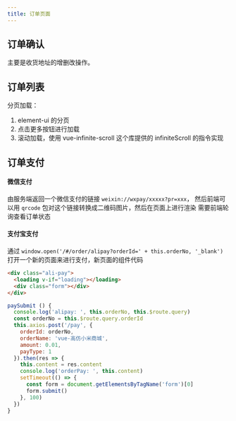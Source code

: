 ```yaml
---
title: 订单页面
---
```


## 订单确认

主要是收货地址的增删改操作。

## 订单列表

分页加载：

1. element-ui 的分页
2. 点击更多按钮进行加载
3. 滚动加载，使用 vue-infinite-scroll 这个库提供的 infiniteScroll 的指令实现

## 订单支付

#### 微信支付

由服务端返回一个微信支付的链接 `weixin://wxpay/xxxxx?pr=xxx`， 然后前端可以用 `qrcode` 包对这个链接转换成二维码图片，然后在页面上进行渲染
需要前端轮询查看订单状态

#### 支付宝支付

通过 `window.open('/#/order/alipay?orderId=' + this.orderNo, '_blank')` 打开一个新的页面来进行支付，新页面的组件代码

```html
<div class="ali-pay">
  <loading v-if="loading"></loading>
  <div class="form"></div>
</div>
```

```javascript
paySubmit () {
  console.log('alipay: ', this.orderNo, this.$route.query)
  const orderNo = this.$route.query.orderId
  this.axios.post('/pay', {
    orderId: orderNo,
    orderName: 'vue-高仿小米商城',
    amount: 0.01,
    payType: 1
  }).then(res => {
    this.content = res.content
    console.log('orderPay: ', this.content)
    setTimeout(() => {
      const form = document.getElementsByTagName('form')[0]
      form.submit()
    }, 100)
  })
}
```
